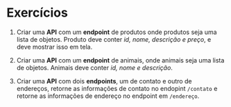 # Exercícios
1. Criar uma **API** com um **endpoint** de produtos onde 
produtos seja uma lista de objetos. 
Produto deve conter *id, nome, descrição e preço*, e deve 
mostrar isso em tela.

2. Criar uma **API** com um **endpoint** de animais, onde animais 
seja uma lista de objetos. 
Animais deve conter *id, nome e descrição*.

3. Criar uma **API** com dois **endpoints**, um de contato e 
outro de endereços, retorne as informações de contato no 
endopint ``/contato`` e retorne as informações de endereço no endpoint em ``/endereço``.

